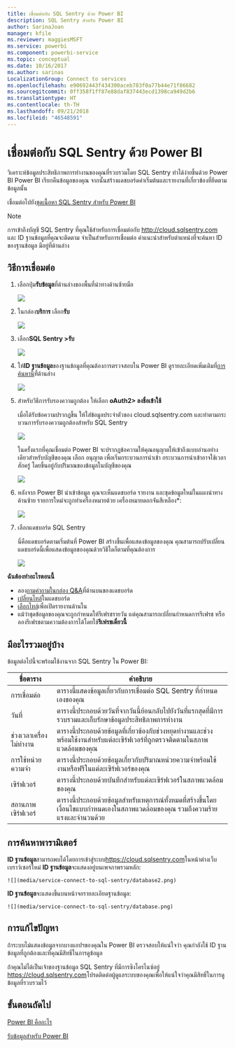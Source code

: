 ```yaml
---
title: เชื่อมต่อกับ SQL Sentry ด้วย Power BI
description: SQL Sentry สำหรับ Power BI
author: SarinaJoan
manager: kfile
ms.reviewer: maggiesMSFT
ms.service: powerbi
ms.component: powerbi-service
ms.topic: conceptual
ms.date: 10/16/2017
ms.author: sarinas
LocalizationGroup: Connect to services
ms.openlocfilehash: e90692443f434300aceb783f0a77b44e71f86682
ms.sourcegitcommit: 0ff358f1ff87e88daf837443ecd1398ca949d2b6
ms.translationtype: HT
ms.contentlocale: th-TH
ms.lasthandoff: 09/21/2018
ms.locfileid: "46548591"
---
```

# <a name="connect-to-sql-sentry-with-power-bi"></a>เชื่อมต่อกับ SQL Sentry ด้วย Power BI
วิเคราะห์ข้อมูลประสิทธิภาพการทำงานของคุณที่รวบรวมโดย SQL Sentry ทำได้ง่ายขึ้นด้วย Power BI Power BI เรียกคืนข้อมูลของคุณ จากนั้นสร้างแดชบอร์ดค่าเริ่มต้นและรายงานที่เกี่ยวข้องที่ยึดตามข้อมูลนั้น

เชื่อมต่อไปยัง[ชุดเนื้อหา SQL Sentry สำหรับ Power BI](https://app.powerbi.com/groups/me/getdata/services/sql-sentry)

>[!NOTE]
>การเข้าถึงบัญชี SQL Sentry ที่คุณใช้สำหรับการเชื่อมต่อกับ http://cloud.sqlsentry.com และ ID ฐานข้อมูลที่คุณจะติดตาม จำเป็นสำหรับการเชื่อมต่อ  คำแนะนำสำหรับตำแหน่งที่จะค้นหา ID ของฐานข้อมูล มีอยู่ที่ด้านล่าง

## <a name="how-to-connect"></a>วิธีการเชื่อมต่อ
1. เลือกปุ่ม**รับข้อมูล**ที่ด้านล่างของพื้นที่นำทางด้านซ้ายมือ
   
   ![](media/service-connect-to-sql-sentry/pbi_getdata.png)
2. ในกล่อง**บริการ** เลือก**รับ**
   
   ![](media/service-connect-to-sql-sentry/pbi_getservices.png) 
3. เลือก**SQL Sentry \>รับ**
   
   ![](media/service-connect-to-sql-sentry/sqlsentry.png)
4. ให้**ID ฐานข้อมูล**ของฐานข้อมูลที่คุณต้องการตรวจสอบใน Power BI ดูรายละเอียดเพิ่มเติมที่[การค้นหานี้](#FindingParams)ที่ด้านล่าง
   
   ![](media/service-connect-to-sql-sentry/img2400.png)
5. สำหรับวิธีการรับรองความถูกต้อง ให้เลือก **oAuth2\> ลงชื่อเข้าใช้**
   
   เมื่อได้รับข้อความปรากฏขึ้น ให้ใส่ข้อมูลประจำตัวของ cloud.sqlsentry.com และทำตามกระบวนการรับรองความถูกต้องสำหรับ SQL Sentry
   
   ![](media/service-connect-to-sql-sentry/img6400.png)
   
   ในครั้งแรกที่คุณเชื่อมต่อ Power BI จะปรากฏข้อความให้คุณอนุญาตให้เข้าถึงแบบอ่านอย่างเดียวสำหรับบัญชีของคุณ เลือก อนุญาต เพื่อเริ่มกระบวนการนำเข้า  กระบวนการนำเข้าอาจใช้เวลาสักครู่ โดยขึ้นอยู่กับปริมาณของข้อมูลในบัญชีของคุณ
   
   ![](media/service-connect-to-sql-sentry/img7400.png)
6. หลังจาก Power BI นำเข้าข้อมูล คุณจะเห็นแดชบอร์ด รายงาน และชุดข้อมูลใหม่ในแผงนำทางด้านซ้าย รายการใหม่จะถูกทำเครื่องหมายด้วย เครื่องหมายดอกจันสีเหลือง\*:
   
   ![](media/service-connect-to-sql-sentry/img8200.png)
7. เลือกแดชบอร์ด SQL Sentry
   
   นี่คือแดชบอร์ดตามเริ่มต้นที่ Power BI สร้างขึ้นเพื่อแสดงข้อมูลของคุณ คุณสามารถปรับเปลี่ยนแดชบอร์ดนี้เพื่อแสดงข้อมูลของคุณด้วยวิธีใดก็ตามที่คุณต้องการ
   
   ![](media/service-connect-to-sql-sentry/img9dashboard800.png)

**ฉันต้องทำอะไรตอนนี้**

* ลอง[ถามคำถามในกล่อง Q&A](consumer/end-user-q-and-a.md)ที่ด้านบนของแดชบอร์ด
* [เปลี่ยนไทล์](service-dashboard-edit-tile.md)ในแดชบอร์ด
* [เลือกไทล์](consumer/end-user-tiles.md)เพื่อเปิดรายงานด้านใน
* แม้ว่าชุดข้อมูลของคุณจะถูกกำหนดให้รีเฟรชรายวัน แต่คุณสามารถเปลี่ยนกำหนดการรีเฟรช หรือลองรีเฟรชตามความต้องการได้โดยใช้**รีเฟรชเดี๋ยวนี้**

## <a name="whats-included"></a>มีอะไรรวมอยู่บ้าง
ข้อมูลต่อไปนี้จะพร้อมใช้งานจาก SQL Sentry ใน Power BI:

| ชื่อตาราง | คำอธิบาย |
| --- | --- |
| การเชื่อมต่อ |ตารางนี้แสดงข้อมูลเกี่ยวกับการเชื่อมต่อ SQL Sentry ที่กำหนดเองของคุณ |
| วันที่<br /> |ตารางนี้ประกอบด้วยวันที่จากวันนี้ย้อนกลับไปยังวันที่แรกสุดที่มีการรวบรวมและเก็บรักษาข้อมูลประสิทธิภาพการทำงาน |
| ช่วงเวลาเครื่องไม่ทำงาน<br /> |ตารางนี้ประกอบด้วยข้อมูลที่เกี่ยวข้องกับช่วงหยุดทำงานและช่วงพร้อมใช้งานสำหรับแต่ละเซิร์ฟเวอร์ที่ถูกตรวจติดตามในสภาพแวดล้อมของคุณ |
| การใช้หน่วยความจำ<br /> |ตารางนี้ประกอบด้วยข้อมูลเกี่ยวกับปริมาณหน่วยความจำพร้อมใช้งานหรือฟรีในแต่ละเซิร์ฟเวอร์ของคุณ<br /> |
| เซิร์ฟเวอร์<br /> |ตารางนี้ประกอบด้วยบันทึกสำหรับแต่ละเซิร์ฟเวอร์ในสภาพแวดล้อมของคุณ |
| สถานภาพเซิร์ฟเวอร์<br /> |ตารางนี้ประกอบด้วยข้อมูลสำหรับเหตุการณ์ทั้งหมดที่สร้างขึ้นโดยเงื่อนไขแบบกำหนดเองในสภาพแวดล้อมของคุณ รวมถึงความร้ายแรงและจำนวนด้วย |

<a name="FindingParams"></a>

## <a name="finding-parameters"></a>การค้นหาพารามิเตอร์
**ID ฐานข้อมูล**สามารถพบได้โดยการเข้าสู่ระบบ<https://cloud.sqlsentry.com>ในหน้าต่างเว็บเบราว์เซอร์ใหม่  **ID ฐานข้อมูล**จะแสดงอยู่บนเพจภาพรวมหลัก:

    ![](media/service-connect-to-sql-sentry/database2.png)

**ID ฐานข้อมูล**จะแสดงขึ้นบนหน้าจอรายละเอียดฐานข้อมูล:

    ![](media/service-connect-to-sql-sentry/database.png)


## <a name="troubleshooting"></a>การแก้ไขปัญหา
ถ้าระบบไม่แสดงข้อมูลจากบางแอปฯของคุณใน Power BI ตรวจสอบให้แน่ใจว่า คุณกำลังใช้ ID ฐานข้อมูลที่ถูกต้องและที่คุณมีสิทธิ์ในการดูข้อมูล 

ถ้าคุณไม่ได้เป็นเจ้าของฐานข้อมูล SQL Sentry ที่มีการซิงโครไนซ์อยู่ <https://cloud.sqlsentry.com>โปรดติดต่อผู้ดูแลระบบของคุณเพื่อให้แน่ใจว่าคุณมีสิทธิ์ในการดูข้อมูลที่รวบรวมไว้

## <a name="next-steps"></a>ขั้นตอนถัดไป
[Power BI คืออะไร](power-bi-overview.md)

[รับข้อมูลสำหรับ Power BI](service-get-data.md)

